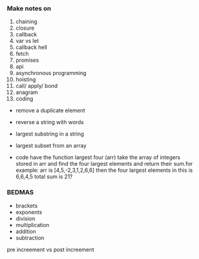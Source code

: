 ### Make notes on 
1. chaining
2. closure 
3. callback 
4. var vs let 
5. callback hell 
6. fetch 
7. promises 
8. api 
9. asynchronous programming 
10. hoisting 
11. call/ apply/ bond 
12. anagram 
13. coding 
- remove a duplicate element 
- reverse a string with words 
- largest substring in a string 
- largest subset from an array 

- code 
have the function largest four (arr) take the array of integers stored in arr and find the four largest elements and return their sum.for example: arr is [4,5,-2,3,1,2,6,6] then the four largest elements in this is 6,6,4,5 total sum is 21?

### BEDMAS 
- brackets 
- exponents 
- division 
- multiplication 
- addition 
- subtraction 

pre increement vs post increement 
